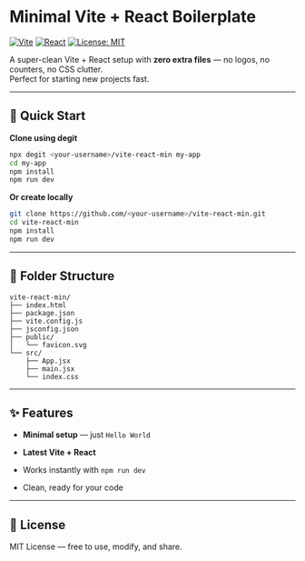 # Minimal Vite + React Boilerplate

[![Vite](https://img.shields.io/badge/Vite-5.0+-646CFF?style=for-the-badge&logo=vite&logoColor=white)](https://vitejs.dev/)
[![React](https://img.shields.io/badge/React-18+-61DAFB?style=for-the-badge&logo=react&logoColor=black)](https://react.dev/)
[![License: MIT](https://img.shields.io/badge/License-MIT-yellow.svg?style=for-the-badge)](LICENSE)

A super-clean Vite + React setup with **zero extra files** — no logos, no counters, no CSS clutter.  
Perfect for starting new projects fast.

---

## 🚀 Quick Start

**Clone using degit**  
```bash
npx degit <your-username>/vite-react-min my-app
cd my-app
npm install
npm run dev
````

**Or create locally**

```bash
git clone https://github.com/<your-username>/vite-react-min.git
cd vite-react-min
npm install
npm run dev
```

---

## 📂 Folder Structure

```
vite-react-min/
├── index.html
├── package.json
├── vite.config.js
├── jsconfig.json
├── public/
│   └── favicon.svg
└── src/
    ├── App.jsx
    ├── main.jsx
    └── index.css
```

---

## ✨ Features

- **Minimal setup** — just `Hello World`
    
- **Latest Vite + React**
    
- Works instantly with `npm run dev`
    
- Clean, ready for your code
    

---

## 📜 License

MIT License — free to use, modify, and share.
